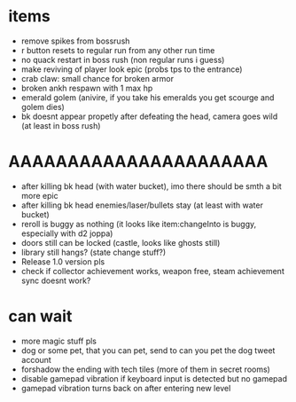 # items

* remove spikes from bossrush
* r button resets to regular run from any other run time
* no quack restart in boss rush (non regular runs i guess)
* make reviving of player look epic (probs tps to the entrance)
* crab claw: small chance for broken armor
* broken ankh respawn with 1 max hp
* emerald golem (anivire, if you take his emeralds you get scourge and golem dies)
* bk doesnt appear propetly after defeating the head, camera goes wild (at least in boss rush)

# AAAAAAAAAAAAAAAAAAAAAA

* after killing bk head (with water bucket), imo there should be smth a bit more epic
* after killing bk head enemies/laser/bullets stay (at least with water bucket)
* reroll is buggy as nothing (it looks like item:changeInto is buggy, especially with d2 joppa)
* doors still can be locked (castle, looks like ghosts still)
* library still hangs? (state change stuff?)
* Release 1.0 version pls
* check if collector achievement works, weapon free, steam achievement sync doesnt work?

# can wait

* more magic stuff pls
* dog or some pet, that you can pet, send to can you pet the dog tweet account
* forshadow the ending with tech tiles (more of them in secret rooms)
* disable gamepad vibration if keyboard input is detected but no gamepad
* gamepad vibration turns back on after entering new level